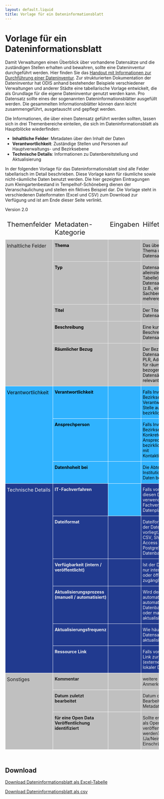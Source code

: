 ```yaml
---
layout: default.liquid
title: Vorlage für ein Dateninformationsblatt
---
```


# Vorlage für ein Dateninformationsblatt

Damit Verwaltungen einen Überblick über vorhandene Datensätze und die zuständigen Stellen erhalten und bewahren, sollte eine Dateninventur durchgeführt werden. Hier finden Sie das [Handout mit Informationen zur Durchführung einer Dateninventur](/ressourcen/dateninventur).
Zur strukturierten Dokumentation der Dateninventur hat ODIS anhand bestehender Beispiele verschiedener Verwaltungen und anderer Städte eine tabellarische Vorlage entwickelt, die als Grundlage für die eigene Dateninventur genutzt werden kann. Pro Datensatz sollte eines der sogenannten Dateninformationsblätter ausgefüllt werden. Die gesammelten Informationsblätter können dann leicht zusammengeführt, ausgetauscht und gepflegt werden.

Die Informationen, die über einen Datensatz geführt werden sollten, lassen sich in drei Themenbereiche einteilen, die sich im Dateninformationsblatt als Hauptblöcke wiederfinden:

- **Inhaltliche Felder**: Metadaten über den Inhalt der Daten
- **Verantwortlichkeit**: Zuständige Stellen und Personen auf Hauptverwaltungs- und Bezirksebene
- **Technische Details**: Informationen zu Datenbereitstellung und Aktualisierung

In der folgenden Vorlage für das Dateninformationsblatt sind alle Felder tabellarisch im Detail beschrieben. Diese Vorlage kann für räumliche sowie nicht-räumliche Daten benutzt werden. Die hier gezeigten Eintragungen zum Kleingartenbestand in Tempelhof-Schöneberg dienen der Veranschaulichung und stellen ein fiktives Beispiel dar. Die Vorlage steht in verschiedenen Dateiformaten (Excel und CSV) zum Download zur Verfügung und ist am Ende dieser Seite verlinkt.

<style type="text/css">
.tg  {border-collapse:collapse;border-spacing:0;margin-bottom: 25px}
.tg td{font-size:14px;padding:10px 5px;border-style:solid;border-width:1px;overflow:hidden;word-break:normal;border-color:black;}
.tg th{font-size:14px;font-weight:normal;padding:10px 5px;border-style:solid;border-width:1px;overflow:hidden;word-break:normal;border-color:black;}
.tg .tg-zj9c{font-style:italic;background-color:#495992;color:#ffffff;border-color:#ffffff;text-align:left;vertical-align:top}
.tg .tg-eahn{background-color:#30b3ff;color:#000000;border-color:#ffffff;text-align:left;vertical-align:top}
.tg .tg-km2t{font-weight:bold;border-color:#ffffff;text-align:left;vertical-align:top}
.tg .tg-o9w4{font-style:italic;background-color:#95d2f6;border-color:#ffffff;text-align:left;vertical-align:top}
.tg .tg-tng1{background-color:#c0c0c0;color:#000000;border-color:#efefef;text-align:left;vertical-align:top}
.tg .tg-zv4m{border-color:#ffffff;text-align:left;vertical-align:top}
.tg .tg-u6gx{font-weight:bold;background-color:#c0c0c0;border-color:#ffffff;text-align:left;vertical-align:top}
.tg .tg-lu18{font-weight:bold;background-color:#30b3ff;color:#000000;border-color:#ffffff;text-align:left;vertical-align:top}
.tg .tg-xm73{font-size:22px;border-color:#ffffff;text-align:left;vertical-align:top}
.tg .tg-czno{font-size:16px;border-color:#ffffff;text-align:left;vertical-align:top}
.tg .tg-16zm{font-weight:bold;background-color:#c0c0c0;color:#000000;border-color:#efefef;text-align:left;vertical-align:top}
.tg .tg-eo4b{font-style:italic;border-color:#ffffff;text-align:left;vertical-align:top}
.tg .tg-0x0e{font-size:16px;background-color:#c0c0c0;border-color:#ffffff;text-align:left;vertical-align:top}
.tg .tg-54w3{font-style:italic;background-color:#efefef;border-color:#ffffff;text-align:left;vertical-align:top}
.tg .tg-ozf7{font-size:16px;background-color:#30b3ff;color:#000000;border-color:#ffffff;text-align:left;vertical-align:top}
.tg .tg-ortv{font-size:16px;background-color:#213a8f;color:#efefef;border-color:#ffffff;text-align:left;vertical-align:top}
.tg .tg-dydg{font-weight:bold;background-color:#213a8f;color:#efefef;border-color:#ffffff;text-align:left;vertical-align:top}
.tg .tg-lhx1{background-color:#213a8f;color:#efefef;border-color:#ffffff;text-align:left;vertical-align:top}
.tg .tg-hvao{background-color:#c0c0c0;border-color:#ffffff;text-align:left;vertical-align:top}
</style>

<div style="overflow-x: auto;">Version 2.0
<table class="tg">
<tbody>
<tr>
<th class="tg-xm73" colspan="1">Themenfelder</th>
<th class="tg-xm73" colspan="1">Metadaten-Kategorie</th>
<th class="tg-xm73" colspan="1">Eingaben</th>
<th class="tg-xm73" colspan="1">Hilfetext</th>
<th class="tg-zv4m">&nbsp;</th>
<th class="tg-eo4b">&nbsp;</th>
</tr>
<tr>
<td class="tg-0x0e" rowspan="5">Inhaltliche Felder</td>
<td class="tg-16zm">Thema</td>
<td class="tg-16zm">&nbsp;</td>
<td class="tg-tng1">Das &uuml;bergeordnete Thema des Datensatzes.</td>
</tr>
<tr>
<td class="tg-16zm">Typ</td>
<td class="tg-16zm">&nbsp;</td>
<td class="tg-tng1">Datensatz (z.B. eine alleinstehende Tabelle) oder eine Datensatzsammlung (z.B., ein Sachbericht mit mehreren Tabellen</td>
</tr>
<tr>
<td class="tg-16zm">Titel</td>
<td class="tg-16zm">&nbsp;</td>
<td class="tg-tng1">Der Titel des Datensatzes.</td>
</tr>
<tr>
<td class="tg-16zm">Beschreibung</td>
<td class="tg-16zm">&nbsp;</td>
<td class="tg-tng1">Eine kurze Beschreibung des Datensatzes.</td>
</tr>
<tr>
<td class="tg-16zm">R&auml;umlicher Bezug</td>
<td class="tg-16zm">&nbsp;</td>
<td class="tg-tng1">Der Bezug des Datensatzes &ndash; z.B. PLR, Adresse. Nur f&uuml;r r&auml;umlich bezogene Datens&auml;tze relevant.</td>
</tr>
<tr>
<td class="tg-ozf7" rowspan="3">Verantwortlichkeit</td>
<td class="tg-lu18">Verantwortlichkeit</td>
<td class="tg-lu18">&nbsp;</td>
<td class="tg-eahn">Falls Inventur auf Bezirksebene: Verantwortliche Stelle auf bezirklicher Ebene.</td>
</tr>
<tr>
<td class="tg-lu18">Ansprechperson</td>
<td class="tg-lu18">&nbsp;</td>
<td class="tg-eahn">Falls Inventur auf Bezirksebene: Konkrete Ansprechperson auf bezirklicher Ebene mit Kontaktinformation.</td>
</tr>
<tr>
<td class="tg-lu18">Datenhoheit bei</td>
<td class="tg-lu18">&nbsp;</td>
<td class="tg-eahn">Die Abteilung / Institution die diese Daten bereitstellt.</td>
</tr>
<tr>
<td class="tg-ortv" rowspan="6">Technische Details</td>
<td class="tg-dydg">IT-Fachverfahren</td>
<td class="tg-lu18">&nbsp;</td>
<td class="tg-lhx1">Falls vorhanden: f&uuml;r diesen Datensatz verwendetes Fachverfahren oder Datenplattform.</td>
</tr>
<tr>
<td class="tg-dydg">Dateiformat</td>
<td class="tg-dydg">&nbsp;</td>
<td class="tg-lhx1">Dateiformat, in dem der Datensatz vorliegt. (z.B. Excel, CSV, Shape-File, Access Datenbank, PostgreSQL Datenbank, etc.)</td>
</tr>
<tr>
<td class="tg-dydg">Verf&uuml;gbarkeit (intern / ver&ouml;ffentlicht)</td>
<td class="tg-dydg">&nbsp;</td>
<td class="tg-lhx1">Ist der Datensatz nur intern verf&uuml;gbar oder &ouml;ffentlich zug&auml;nglich?</td>
</tr>
<tr>
<td class="tg-dydg">Aktualisierungsprozess (manuell / automatisiert)</td>
<td class="tg-dydg">&nbsp;</td>
<td class="tg-lhx1">Wird der Datensatz automatisch (z.B. automatischer Datenbankexport) oder manuell aktualisiert?</td>
</tr>
<tr>
<td class="tg-dydg">Aktualisierungsfrequenz</td>
<td class="tg-lhx1">&nbsp;</td>
<td class="tg-lhx1">Wie h&auml;ufig wird der Datensatz aktualisiert?</td>
</tr>
<tr>
<td class="tg-dydg">Ressource Link</td>
<td class="tg-dydg">&nbsp;</td>
<td class="tg-lhx1">Falls vorhanden: Link zur Ressource (externe URL oder lokaler Dateipfad)</td>
</tr>
<tr>
<td class="tg-0x0e" rowspan="4">Sonstiges</td>
<td class="tg-u6gx">Kommentar</td>
<td class="tg-hvao">&nbsp;</td>
<td class="tg-hvao">weitere Anmerkungen</td>
<td class="tg-54w3">&nbsp;</td>
</tr>
<tr>
<td class="tg-u6gx">Datum zuletzt bearbeitet</td>
 <td class="tg-u6gx"></td>
<td class="tg-hvao">Datum der letzten Bearbeitung dieser Metadatenzeile</td>
</tr>
<tr>
<td class="tg-u6gx">f&uuml;r eine Open Data Ver&ouml;ffentlichung identifiziert</td>
  <td class="tg-hvao"></td>
<td class="tg-hvao">Sollte er Datensatz als Open Data ver&ouml;ffentlicht werden? (Ja/Nein/mit Einschr&auml;nkungen)</td>
<td class="tg-54w3">&nbsp;</td>
</tr>
</tbody>
</table>
</div>

## Download

[Download Dateninformationsblatt als Excel-Tabelle](/assets/file-download/Dateninformationsblatt_v2.xlsx)

[Download Dateninformationsblatt als csv](/assets/file-download/Dateninformationsblatt_v2.csv)
